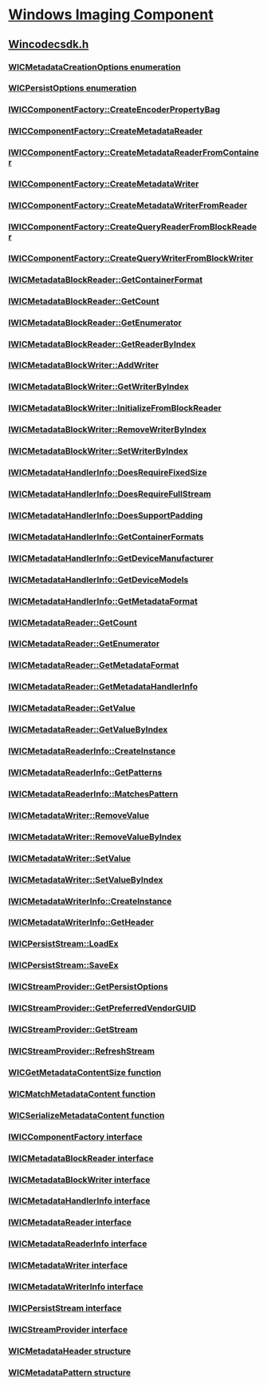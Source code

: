 # [Windows Imaging Component](../_wic/index.md)
## [Wincodecsdk.h](index.md)
### [WICMetadataCreationOptions enumeration](../wincodecsdk/ne-wincodecsdk-wicmetadatacreationoptions.md)
### [WICPersistOptions enumeration](../wincodecsdk/ne-wincodecsdk-wicpersistoptions.md)
### [IWICComponentFactory::CreateEncoderPropertyBag](../wincodecsdk/nf-wincodecsdk-iwiccomponentfactory-createencoderpropertybag.md)
### [IWICComponentFactory::CreateMetadataReader](../wincodecsdk/nf-wincodecsdk-iwiccomponentfactory-createmetadatareader.md)
### [IWICComponentFactory::CreateMetadataReaderFromContainer](../wincodecsdk/nf-wincodecsdk-iwiccomponentfactory-createmetadatareaderfromcontainer.md)
### [IWICComponentFactory::CreateMetadataWriter](../wincodecsdk/nf-wincodecsdk-iwiccomponentfactory-createmetadatawriter.md)
### [IWICComponentFactory::CreateMetadataWriterFromReader](../wincodecsdk/nf-wincodecsdk-iwiccomponentfactory-createmetadatawriterfromreader.md)
### [IWICComponentFactory::CreateQueryReaderFromBlockReader](../wincodecsdk/nf-wincodecsdk-iwiccomponentfactory-createqueryreaderfromblockreader.md)
### [IWICComponentFactory::CreateQueryWriterFromBlockWriter](../wincodecsdk/nf-wincodecsdk-iwiccomponentfactory-createquerywriterfromblockwriter.md)
### [IWICMetadataBlockReader::GetContainerFormat](../wincodecsdk/nf-wincodecsdk-iwicmetadatablockreader-getcontainerformat.md)
### [IWICMetadataBlockReader::GetCount](../wincodecsdk/nf-wincodecsdk-iwicmetadatablockreader-getcount.md)
### [IWICMetadataBlockReader::GetEnumerator](../wincodecsdk/nf-wincodecsdk-iwicmetadatablockreader-getenumerator.md)
### [IWICMetadataBlockReader::GetReaderByIndex](../wincodecsdk/nf-wincodecsdk-iwicmetadatablockreader-getreaderbyindex.md)
### [IWICMetadataBlockWriter::AddWriter](../wincodecsdk/nf-wincodecsdk-iwicmetadatablockwriter-addwriter.md)
### [IWICMetadataBlockWriter::GetWriterByIndex](../wincodecsdk/nf-wincodecsdk-iwicmetadatablockwriter-getwriterbyindex.md)
### [IWICMetadataBlockWriter::InitializeFromBlockReader](../wincodecsdk/nf-wincodecsdk-iwicmetadatablockwriter-initializefromblockreader.md)
### [IWICMetadataBlockWriter::RemoveWriterByIndex](../wincodecsdk/nf-wincodecsdk-iwicmetadatablockwriter-removewriterbyindex.md)
### [IWICMetadataBlockWriter::SetWriterByIndex](../wincodecsdk/nf-wincodecsdk-iwicmetadatablockwriter-setwriterbyindex.md)
### [IWICMetadataHandlerInfo::DoesRequireFixedSize](../wincodecsdk/nf-wincodecsdk-iwicmetadatahandlerinfo-doesrequirefixedsize.md)
### [IWICMetadataHandlerInfo::DoesRequireFullStream](../wincodecsdk/nf-wincodecsdk-iwicmetadatahandlerinfo-doesrequirefullstream.md)
### [IWICMetadataHandlerInfo::DoesSupportPadding](../wincodecsdk/nf-wincodecsdk-iwicmetadatahandlerinfo-doessupportpadding.md)
### [IWICMetadataHandlerInfo::GetContainerFormats](../wincodecsdk/nf-wincodecsdk-iwicmetadatahandlerinfo-getcontainerformats.md)
### [IWICMetadataHandlerInfo::GetDeviceManufacturer](../wincodecsdk/nf-wincodecsdk-iwicmetadatahandlerinfo-getdevicemanufacturer.md)
### [IWICMetadataHandlerInfo::GetDeviceModels](../wincodecsdk/nf-wincodecsdk-iwicmetadatahandlerinfo-getdevicemodels.md)
### [IWICMetadataHandlerInfo::GetMetadataFormat](../wincodecsdk/nf-wincodecsdk-iwicmetadatahandlerinfo-getmetadataformat.md)
### [IWICMetadataReader::GetCount](../wincodecsdk/nf-wincodecsdk-iwicmetadatareader-getcount.md)
### [IWICMetadataReader::GetEnumerator](../wincodecsdk/nf-wincodecsdk-iwicmetadatareader-getenumerator.md)
### [IWICMetadataReader::GetMetadataFormat](../wincodecsdk/nf-wincodecsdk-iwicmetadatareader-getmetadataformat.md)
### [IWICMetadataReader::GetMetadataHandlerInfo](../wincodecsdk/nf-wincodecsdk-iwicmetadatareader-getmetadatahandlerinfo.md)
### [IWICMetadataReader::GetValue](../wincodecsdk/nf-wincodecsdk-iwicmetadatareader-getvalue.md)
### [IWICMetadataReader::GetValueByIndex](../wincodecsdk/nf-wincodecsdk-iwicmetadatareader-getvaluebyindex.md)
### [IWICMetadataReaderInfo::CreateInstance](../wincodecsdk/nf-wincodecsdk-iwicmetadatareaderinfo-createinstance.md)
### [IWICMetadataReaderInfo::GetPatterns](../wincodecsdk/nf-wincodecsdk-iwicmetadatareaderinfo-getpatterns.md)
### [IWICMetadataReaderInfo::MatchesPattern](../wincodecsdk/nf-wincodecsdk-iwicmetadatareaderinfo-matchespattern.md)
### [IWICMetadataWriter::RemoveValue](../wincodecsdk/nf-wincodecsdk-iwicmetadatawriter-removevalue.md)
### [IWICMetadataWriter::RemoveValueByIndex](../wincodecsdk/nf-wincodecsdk-iwicmetadatawriter-removevaluebyindex.md)
### [IWICMetadataWriter::SetValue](../wincodecsdk/nf-wincodecsdk-iwicmetadatawriter-setvalue.md)
### [IWICMetadataWriter::SetValueByIndex](../wincodecsdk/nf-wincodecsdk-iwicmetadatawriter-setvaluebyindex.md)
### [IWICMetadataWriterInfo::CreateInstance](../wincodecsdk/nf-wincodecsdk-iwicmetadatawriterinfo-createinstance.md)
### [IWICMetadataWriterInfo::GetHeader](../wincodecsdk/nf-wincodecsdk-iwicmetadatawriterinfo-getheader.md)
### [IWICPersistStream::LoadEx](../wincodecsdk/nf-wincodecsdk-iwicpersiststream-loadex.md)
### [IWICPersistStream::SaveEx](../wincodecsdk/nf-wincodecsdk-iwicpersiststream-saveex.md)
### [IWICStreamProvider::GetPersistOptions](../wincodecsdk/nf-wincodecsdk-iwicstreamprovider-getpersistoptions.md)
### [IWICStreamProvider::GetPreferredVendorGUID](../wincodecsdk/nf-wincodecsdk-iwicstreamprovider-getpreferredvendorguid.md)
### [IWICStreamProvider::GetStream](../wincodecsdk/nf-wincodecsdk-iwicstreamprovider-getstream.md)
### [IWICStreamProvider::RefreshStream](../wincodecsdk/nf-wincodecsdk-iwicstreamprovider-refreshstream.md)
### [WICGetMetadataContentSize function](../wincodecsdk/nf-wincodecsdk-wicgetmetadatacontentsize.md)
### [WICMatchMetadataContent function](../wincodecsdk/nf-wincodecsdk-wicmatchmetadatacontent.md)
### [WICSerializeMetadataContent function](../wincodecsdk/nf-wincodecsdk-wicserializemetadatacontent.md)
### [IWICComponentFactory interface](../wincodecsdk/nn-wincodecsdk-iwiccomponentfactory.md)
### [IWICMetadataBlockReader interface](../wincodecsdk/nn-wincodecsdk-iwicmetadatablockreader.md)
### [IWICMetadataBlockWriter interface](../wincodecsdk/nn-wincodecsdk-iwicmetadatablockwriter.md)
### [IWICMetadataHandlerInfo interface](../wincodecsdk/nn-wincodecsdk-iwicmetadatahandlerinfo.md)
### [IWICMetadataReader interface](../wincodecsdk/nn-wincodecsdk-iwicmetadatareader.md)
### [IWICMetadataReaderInfo interface](../wincodecsdk/nn-wincodecsdk-iwicmetadatareaderinfo.md)
### [IWICMetadataWriter interface](../wincodecsdk/nn-wincodecsdk-iwicmetadatawriter.md)
### [IWICMetadataWriterInfo interface](../wincodecsdk/nn-wincodecsdk-iwicmetadatawriterinfo.md)
### [IWICPersistStream interface](../wincodecsdk/nn-wincodecsdk-iwicpersiststream.md)
### [IWICStreamProvider interface](../wincodecsdk/nn-wincodecsdk-iwicstreamprovider.md)
### [WICMetadataHeader structure](../wincodecsdk/ns-wincodecsdk-wicmetadataheader.md)
### [WICMetadataPattern structure](../wincodecsdk/ns-wincodecsdk-wicmetadatapattern.md)
